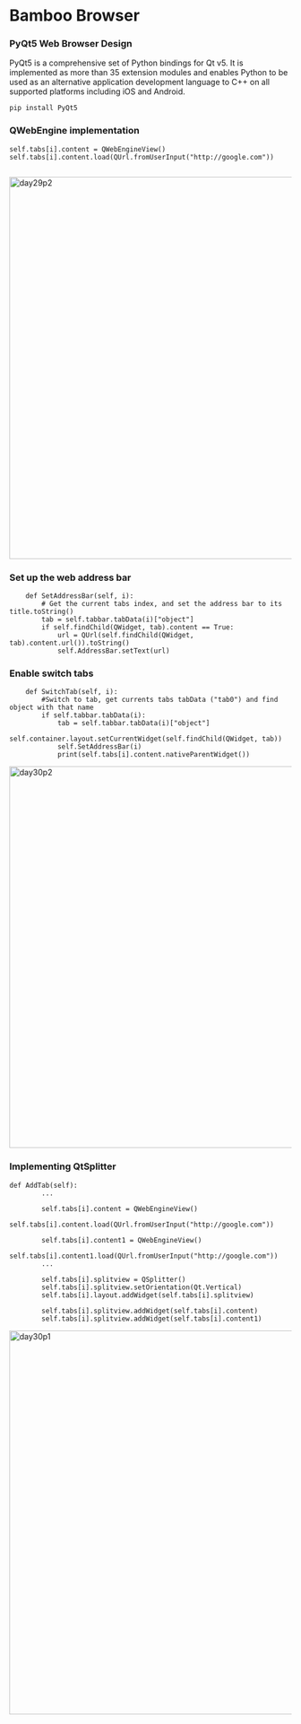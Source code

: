 # Bamboo Browser

### PyQt5 Web Browser Design
PyQt5 is a comprehensive set of Python bindings for Qt v5. It is implemented as more than 35 extension modules and enables Python to be used as an alternative application development language to C++ on all supported platforms including iOS and Android.

```
pip install PyQt5
```


### QWebEngine implementation

```
self.tabs[i].content = QWebEngineView()
self.tabs[i].content.load(QUrl.fromUserInput("http://google.com"))
        
```
<img width="682" alt="day29p2" src="https://user-images.githubusercontent.com/69995236/108559606-60df7580-72b0-11eb-934b-a47c42146692.PNG">

### Set up the web address bar

```
    def SetAddressBar(self, i):
        # Get the current tabs index, and set the address bar to its title.toString()
        tab = self.tabbar.tabData(i)["object"]
        if self.findChild(QWidget, tab).content == True:
            url = QUrl(self.findChild(QWidget, tab).content.url()).toString()
            self.AddressBar.setText(url)
```
### Enable switch tabs

```
    def SwitchTab(self, i):
        #Switch to tab, get currents tabs tabData ("tab0") and find object with that name
        if self.tabbar.tabData(i):
            tab = self.tabbar.tabData(i)["object"]
            self.container.layout.setCurrentWidget(self.findChild(QWidget, tab))
            self.SetAddressBar(i)
            print(self.tabs[i].content.nativeParentWidget())
```

<img width="681" alt="day30p2" src="https://user-images.githubusercontent.com/69995236/108560199-3cd06400-72b1-11eb-8e59-4a006bbc80fb.PNG">

### Implementing QtSplitter

```
def AddTab(self):
        ...
        
        self.tabs[i].content = QWebEngineView()
        self.tabs[i].content.load(QUrl.fromUserInput("http://google.com"))

        self.tabs[i].content1 = QWebEngineView()
        self.tabs[i].content1.load(QUrl.fromUserInput("http://google.com"))
        ...
        
        self.tabs[i].splitview = QSplitter()
        self.tabs[i].splitview.setOrientation(Qt.Vertical)
        self.tabs[i].layout.addWidget(self.tabs[i].splitview)

        self.tabs[i].splitview.addWidget(self.tabs[i].content)
        self.tabs[i].splitview.addWidget(self.tabs[i].content1)
```


<img width="685" alt="day30p1" src="https://user-images.githubusercontent.com/69995236/108560617-e0217900-72b1-11eb-92ca-721abbdfb44c.PNG">



